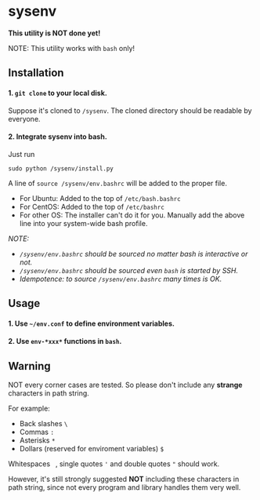
# sysenv

**This utility is NOT done yet!**

NOTE: This utility works with `bash` only!


    
## Installation

#### 1. `git clone` to your local disk.

Suppose it's cloned to `/sysenv`.
The cloned directory should be readable by everyone.

#### 2. Integrate sysenv into bash.

Just run
```
sudo python /sysenv/install.py
```

A line of `source /sysenv/env.bashrc` will be added to the proper file.
- For Ubuntu: Added to the top of `/etc/bash.bashrc`
- For CentOS: Added to the top of `/etc/bashrc`
- For other OS: The installer can't do it for you. Manually add the above line into your system-wide bash profile.


*NOTE:*
- *`/sysenv/env.bashrc` should be sourced no matter bash is interactive or not.*
- *`/sysenv/env.bashrc` should be sourced even `bash` is started by SSH.*
- *Idempotence: to source `/sysenv/env.bashrc` many times is OK.*


## Usage

#### 1. Use `~/env.conf` to define environment variables.

#### 2. Use `env-*xxx*` functions in `bash`.



## Warning

NOT every corner cases are tested. So please don't include any **strange** characters in path string.

For example:
- Back slashes `\`
- Commas `:`
- Asterisks `*`
- Dollars (reserved for enviroment variables) `$`


Whitespaces ` `, single quotes `'` and double quotes `"` should work.

However, it's still strongly suggested **NOT** including these characters in path string,
since not every program and library handles them very well.
